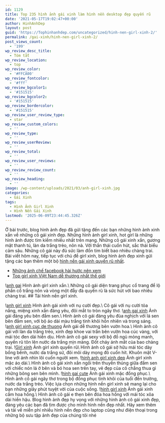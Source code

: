 ```yaml
---
id: 1129
title: Top 235 hình ảnh gái xinh làm hình nền desktop đẹp quyến rũ
date: '2021-05-17T19:02:47+00:00'
author: HinhAnhDep
layout: post
guid: 'https://Tophinhanhdep.com/uncategorized/hinh-nen-girl-xinh-2/'
permalink: /gai-xinh/hinh-nen-girl-xinh-2/
post_views_count:
  - '199'
wp_review_desc_title:
  - Tóm tắt
wp_review_location:
  - top
wp_review_color:
  - '#FFCA00'
wp_review_fontcolor:
  - '#fff'
wp_review_bgcolor1:
  - '#151515'
wp_review_bgcolor2:
  - '#151515'
wp_review_bordercolor:
  - '#151515'
wp_review_user_review_type:
  - star
wp_review_custom_colors:
  - ''
wp_review_type:
  - ''
wp_review_userReview:
  - ''
wp_review_total:
  - ''
wp_review_user_reviews:
  - ''
wp_review_review_count:
  - ''
wp_review_heading:
  - ''
image: /wp-content/uploads/2021/03/anh-girl-xinh.jpg
categories:
  - Gái Xinh
tags:
  - Hình Ảnh Girl Xinh
  - Hình Nền Gái Xinh
lastmod: '2025-06-09T23:44:45.326Z'
---
```

Ở bài trước, blog hình ảnh đẹp đã gửi tặng đến các bạn những hình ảnh xinh xắn về những cô gái xinh đẹp. Những hình ảnh girl xinh, hot girl là những hình ảnh được tìm kiếm nhiều nhất trên mạng. Những cô gái xinh xắn, gương mặt thanh tú, làn da trắng trẻo, nõn nà. Với thần thái cuốn hút, sắc thái biểu cảm sâu. Những cô gái này đủ sức làm đốn tim biết bao nhiêu chàng trai. Bài viết hôm nay, tiếp tục với chủ đề girl xinh, blog hình ảnh đẹp xinh gửi tặng các bạn thêm một bộ [hình nền gái xinh quyến rũ nhất](https://tophinhanhdep.com/gai-xinh/hinh-nen-girl-xinh-2/).

- [Những ảnh chế facebook hài hước nên xem](https://tophinhanhdep.com/anh-che/anh-che-facebook/)
- [Top girl xinh Việt Nam dễ thương nhất thế giới](https://tophinhanhdep.com/gai-xinh/anh-gai-xinh-dep-de-thuong/)

\![anh gai](https://tophinhanhdep.com/wp-content/uploads/2021/03/anh-gai.jpg) Hình ảnh girl xinh xắn.\ Những cô gái diện trang phục cổ trang để lộ phần cổ trắng nõn và vòng một đẫy đà quyến rũ là sức hút với bao nhiêu chàng trai. ## Tải hình nền girl xinh.

\![anh girl xinh](https://tophinhanhdep.com/wp-content/uploads/2021/03/anh-girl-xinh.jpg) Hình ảnh gái xinh với nụ cười đẹp.\ Cô gái với nụ cười tỏa nắng, miệng xinh xắn đáng yêu, đôi mắt to tròn ngây thơ. \![anh gai xinh](https://tophinhanhdep.com/wp-content/uploads/2021/03/anh-gai-xinh.jpg) Ảnh gái đáng yêu bên đầm sen.\ Hình ảnh cô gái đáng yêu đùa nghịch với lá sen bên đầm sen, với bộ áo dài màu trắng tinh khôi hồn nhiên và trong sáng. \![anh girl xinh cuc de thuong](https://tophinhanhdep.com/wp-content/uploads/2021/03/anh-girl-xinh-cuc-de-thuong-lam-hinh-nen.jpg) Ảnh gái dễ thương bên vườn hoa.\ Hình ảnh cô gái với làn da trắng trẻo, xinh đẹp khoe vai trần bên vườn hoa cúc vàng, với mái tóc đen dài hiền dịu. Hình ảnh cô gái sexy với bộ đồ ngủ mỏng manh, quyến rũ tôn lên nước da trắng mịn màng. Đốt cháy ánh mắt của bao chàng trai. \![Girl xinh](https://tophinhanhdep.com/wp-content/uploads/2021/03/Girl-xinh.jpg) Ảnh girl xinh quyến rũ\ Hình ảnh cô gái sở hữu mái tóc dày bồng bềnh, nước da trắng sứ, đôi môi dày mọng đỏ cuốn hít. Khuôn mặt V-line với ánh nhìn lôi cuốn người xem. \![hinh anh girl xinh dep](https://tophinhanhdep.com/wp-content/uploads/2021/03/hinh-anh-girl-xinh-gai-dep.jpg) Ảnh girl xinh mặc áo dài.\ Hình ảnh cô gái xinh xắn ngồi trên thuyền thúng giữa đầm sen với chiếc nón lá ở bên và bó hoa sen trên tay, vẻ đẹp của cô chẳng thua gì những bông sen bên mình. \![hinh gai cute](https://tophinhanhdep.com/wp-content/uploads/2021/03/hinh-gai-cute.jpg) Ảnh gái xinh mặc đồng phục.\ Hình ảnh cô gái ngây thơ trong bộ đồng phục tinh khôi của tuổi đến trường, nước da trắng trẻo. Việc lựa chọn những hình nền girl xinh sẽ mang lại cho bạn những giây phút tuyệt vời của cuộc sống. \![hinh girl xinh](https://tophinhanhdep.com/wp-content/uploads/2021/03/hinh-girl-xinh-4.jpg) Ảnh gái xinh cầm hoa hồng.\ Hình ảnh cô gái e thẹn bên đóa hoa hồng với mái tóc xõa dài hiền hậu. Blog hình ảnh đẹp hy vọng với những hình ảnh cô gái xinh đẹp, đáng yêu các bạn đã tìm được cho mình hình nền đẹp nhất. Hãy xem thêm và tải về miễn phí nhiều hình nền đẹp cho laptop cũng như điện thoại trong những bộ sưu tập ảnh đẹp của chúng tôi nhé

